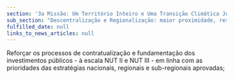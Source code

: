 ```yaml
---
section: '3a Missão: Um Território Inteiro e Uma Transição Climática Justa'
sub_section: "Descentralização e Regionalização: maior proximidade, responsabilidade e eficiência"
fulfilled_date: null
links_to_news_articles: null
---
```


Reforçar os processos de contratualização e fundamentação dos investimentos públicos - à escala NUT II e NUT III - em linha com as prioridades das estratégias nacionais, regionais e sub-regionais aprovadas;